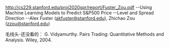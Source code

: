 http://cs229.stanford.edu/proj2020spr/report/Fuster_Zou.pdf
--Using Machine Learning Models to Predict S&P500 Price
--Level and Spread Direction
--Alex Fuster (akfuster@stanford.edu), Zhichao Zou (zzou@stanford.edu)


毛线头-还没看的：
G. Vidyamurthy. Pairs Trading: Quantitative Methods and Analysis. Wiley, 2004.
